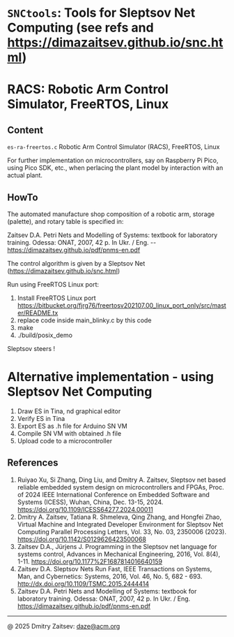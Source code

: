 # `SNCtools`: Tools for Sleptsov Net Computing (see refs and https://dimazaitsev.github.io/snc.html)
# RACS: Robotic Arm Control Simulator, FreeRTOS, Linux


## Content 

`es-ra-freertos.c` Robotic Arm Control Simulator (RACS), FreeRTOS, Linux

For further implementation on microcontrollers, say on Raspberry Pi Pico, using Pico SDK, etc., when perlacing the plant model by interaction with an actual plant. 


## HowTo

The automated manufacture shop composition of a robotic arm, storage (palette), and rotary table is specified in:

Zaitsev D.A. Petri Nets and Modelling of Systems: textbook for laboratory training. Odessa: ONAT, 2007, 42 p. In Ukr. / Eng. -- https://dimazaitsev.github.io/pdf/pnms-en.pdf

The control algorithm is given by a Sleptsov Net (https://dimazaitsev.github.io/snc.html)

Run using FreeRTOS Linux port: 

1) Install FreeRTOS Linux port https://bitbucket.org/fjrg76/freertosv202107.00_linux_port_only/src/master/README.tx
2) replace code inside main_blinky.c by this code
4) make
5) ./build/posix_demo

Sleptsov steers !


# Alternative implementation - using Sleptsov Net Computing

1) Draw ES in Tina, nd graphical editor
2) Verify ES in Tina
3) Export ES as .h file for Arduino SN VM
4) Compile SN VM with obtained .h file
5) Upload code to a microcontroller

   
## References
 
1. Ruiyao Xu, Si Zhang, Ding Liu, and Dmitry A. Zaitsev, Sleptsov net based reliable embedded system design on microcontrollers and FPGAs, Proc. of 2024 IEEE International Conference on Embedded Software and Systems (ICESS), Wuhan, China, Dec. 13-15, 2024. https://doi.org/10.1109/ICESS64277.2024.00011
2. Dmitry A. Zaitsev, Tatiana R. Shmeleva, Qing Zhang, and Hongfei Zhao, Virtual Machine and Integrated Developer Environment for Sleptsov Net Computing Parallel Processing Letters, Vol. 33, No. 03, 2350006 (2023). https://doi.org/10.1142/S0129626423500068
3. Zaitsev D.A., Jürjens J. Programming in the Sleptsov net language for systems control, Advances in Mechanical Engineering, 2016, Vol. 8(4), 1-11. https://doi.org/10.1177%2F1687814016640159
4. Zaitsev D.A. Sleptsov Nets Run Fast, IEEE Transactions on Systems, Man, and Cybernetics: Systems, 2016, Vol. 46, No. 5, 682 - 693. http://dx.doi.org/10.1109/TSMC.2015.2444414
5. Zaitsev D.A. Petri Nets and Modelling of Systems: textbook for laboratory training. Odessa: ONAT, 2007, 42 p. In Ukr. / Eng. https://dimazaitsev.github.io/pdf/pnms-en.pdf

----------------------------------------------------------------------- 
@ 2025 Dmitry Zaitsev: daze@acm.org 
